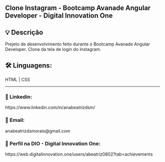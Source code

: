 ## Clone Instagram - Bootcamp Avanade Angular Developer - Digital Innovation One

<h2>💡 Descrição</h2>
<p>Prejeto de desenvolvimento feito durante o Bootcamp Avanade Angular Developer. Clone da tela de login do Instagram.</p>


<h2>🛠️ Linguagens: </h2>
HTML | CSS

<hr>

<h3>🔗 Linkedin: </h3>
https://www.linkedin.com/in/anabeatrizdsm/

<h3>📧 Email:</h3>
anabeatrizdsmorais@gmail.com

<h3>🔗 Perfil na DIO - Digital Innovation One:</h3>
https://web.digitalinnovation.one/users/abeatriz0802?tab=achievements
